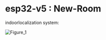 #  esp32-v5 : New-Room

indoorlocalization system:



![Figure_1](https://github.com/user-attachments/assets/e3930069-bd74-4271-abbb-cf8a52917347)
